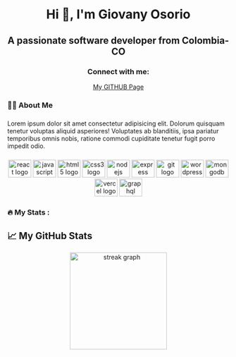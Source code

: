 <h1 align="center">Hi 👋, I'm Giovany Osorio</h1>
<h2 align="center">A passionate software developer from Colombia-CO</h2>

<h3 align="center">Connect with me:</h3>
<p align="center">
</p>


<div align="center">
<a href="https://giovanyosorio.github.io" target="_blank">My GITHUB Page</a>
</div>


<h3 align="left">👩‍💻  About Me</h3>

###

<p align="left">Lorem ipsum dolor sit amet consectetur adipisicing elit. Dolorum quisquam tenetur voluptas aliquid asperiores! Voluptates ab blanditiis, ipsa pariatur temporibus omnis nobis, ratione commodi cupiditate tenetur fugit porro impedit odio.</p>


###

<div align="center">
  <img src="https://cdn.jsdelivr.net/gh/devicons/devicon/icons/react/react-original.svg" height="40" width="52" alt="react logo"  />
  <img src="https://cdn.jsdelivr.net/gh/devicons/devicon/icons/javascript/javascript-original.svg" height="40" width="52" alt="javascript logo"  />
  <img src="https://cdn.jsdelivr.net/gh/devicons/devicon/icons/html5/html5-original.svg" height="40" width="52" alt="html5 logo"  />
  <img src="https://cdn.jsdelivr.net/gh/devicons/devicon/icons/css3/css3-original.svg" height="40" width="52" alt="css3 logo"  />
  <img src="https://cdn.jsdelivr.net/gh/devicons/devicon/icons/nodejs/nodejs-original.svg" height="40" width="52" alt="nodejs logo"  />
  <img src="https://cdn.jsdelivr.net/gh/devicons/devicon/icons/express/express-original.svg" height="40" width="52" alt="express logo"  />
  <img src="https://cdn.jsdelivr.net/gh/devicons/devicon/icons/git/git-original.svg" height="40" width="52" alt="git logo"  />
  <img src="https://cdn.jsdelivr.net/gh/devicons/devicon/icons/wordpress/wordpress-original.svg" height="40" width="52" alt="wordpress logo"  />
  <img src="https://cdn.jsdelivr.net/gh/devicons/devicon/icons/mongodb/mongodb-original.svg" height="40" width="52" alt="mongodb logo"  />
  <img src="https://cdn.jsdelivr.net/gh/devicons/devicon/icons/vercel/vercel-original.svg" height="40" width="52" alt="vercel logo"  />
<img src="https://camo.githubusercontent.com/98860870bc4ea0223a22a1f022ac144c6638dae7dffc52da801d465cae013105/68747470733a2f2f696d672e736869656c64732e696f2f62616467652f2d4772617068516c2d626c61636b3f7374796c653d666c6174266c6f676f3d4772617068516c" height="40px" width="52px" alt="graphql logo"  />


</div>

###

<h3 align="left">🔥   My Stats :</h3>

###

## 📈 My GitHub Stats

<div align="center">
  <img src="https://streak-stats.demolab.com?user=giovanyosorio&locale=en&mode=daily&theme=dark&hide_border=false&border_radius=5&order=3" height="220" alt="streak graph"  />
</div>

